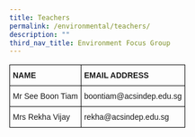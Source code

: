 ```yaml
---
title: Teachers
permalink: /environmental/teachers/
description: ""
third_nav_title: Environment Focus Group
---
```

<style type="text/css">
.tg  {border-collapse:collapse;border-spacing:0;}
.tg td{border-color:black;border-style:solid;border-width:1px;font-family:Arial, sans-serif;font-size:14px;
  overflow:hidden;padding:10px 5px;word-break:normal;}
.tg th{border-color:black;border-style:solid;border-width:1px;font-family:Arial, sans-serif;font-size:14px;
  font-weight:normal;overflow:hidden;padding:10px 5px;word-break:normal;}
.tg .tg-1wig{font-weight:bold;text-align:left;vertical-align:top}
.tg .tg-0lax{text-align:left;vertical-align:top}
</style>
<table class="tg">
<thead>
  <tr>
    <th class="tg-1wig"><span style="font-weight:bolder">NAME</span></th>
    <th class="tg-1wig"><span style="font-weight:bolder">EMAIL ADDRESS</span></th>
  </tr>
</thead>
<tbody>
  <tr>
    <td class="tg-0lax">Mr See Boon Tiam</td>
    <td class="tg-0lax">boontiam@acsindep.edu.sg</td>
  </tr>
  <tr>
    <td class="tg-0lax">Mrs Rekha Vijay</td>
    <td class="tg-0lax">rekha@acsindep.edu.sg</td>
  </tr>
</tbody>
</table>